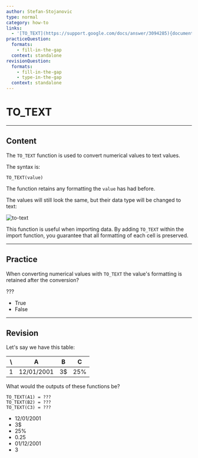 ```yaml
---
author: Stefan-Stojanovic
type: normal
category: how-to
links:
  - '[TO_TEXT](https://support.google.com/docs/answer/3094285){documentation}'
practiceQuestion:
  formats:
    - fill-in-the-gap
  context: standalone
revisionQuestion:
  formats:
    - fill-in-the-gap
    - type-in-the-gap
  context: standalone
---
```


# TO_TEXT


---

## Content

The `TO_TEXT` function is used to convert numerical values to text values.

The syntax is:

```plain-text
TO_TEXT(value)
```

The function retains any formatting the `value` has had before. 

The values will still look the same, but their data type will be changed to text:

![to-text](https://img.enkipro.com/4016a209f3f15c9f15ac2da1c277d622.png)

This function is useful when importing data. By adding `TO_TEXT` within the import function, you guarantee that all formatting of each cell is preserved.


---

## Practice

When converting numerical values with `TO_TEXT` the value's formatting is retained after the conversion?

???

- True 
- False


---

## Revision

Let's say we have this table:

| \  | A          | B  | C   |
| -- | ---------- | -- | --- |
| 1  | 12/01/2001 | 3$ | 25% |

What would the outputs of these functions be?

```plain-text
TO_TEXT(A1) = ???
TO_TEXT(B2) = ???
TO_TEXT(C3) = ???
```

- 12/01/2001
- 3$
- 25%
- 0.25
- 01/12/2001
- 3
